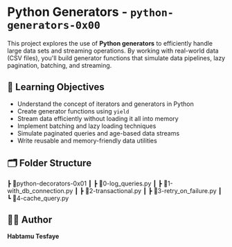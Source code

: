 # Python Generators - `python-generators-0x00`

This project explores the use of **Python generators** to efficiently handle large data sets and streaming operations. By working with real-world data (CSV files), you'll build generator functions that simulate data pipelines, lazy pagination, batching, and streaming.

## 🧠 Learning Objectives

- Understand the concept of iterators and generators in Python
- Create generator functions using `yield`
- Stream data efficiently without loading it all into memory
- Implement batching and lazy loading techniques
- Simulate paginated queries and age-based data streams
- Write reusable and memory-friendly data utilities

## 🗂 Folder Structure

┣ 📂python-decorators-0x01
┃ ┣ 📜0-log_queries.py
┃ ┣ 📜1-with_db_connection.py
┃ ┣ 📜2-transactional.py
┃ ┣ 📜3-retry_on_failure.py
┃ ┗ 📜4-cache_query.py


## 👨‍💻 Author

**Habtamu Tesfaye**
```
